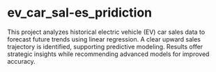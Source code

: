 # ev_car_sal-es_pridiction
This project analyzes historical electric vehicle (EV) car sales data to forecast future trends using linear regression. A clear upward sales trajectory is identified, supporting predictive modeling. Results offer strategic insights while recommending advanced models for improved accuracy.

